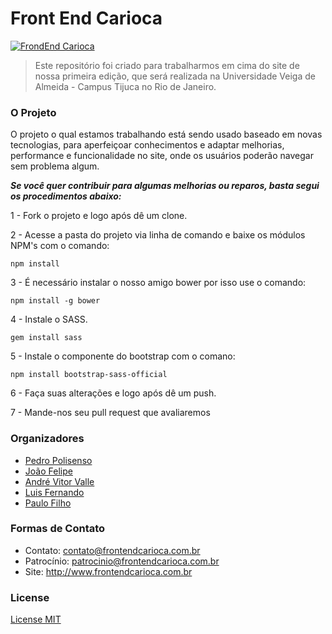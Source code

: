 # Front End Carioca

[![FrondEnd Carioca](http://frontendcarioca.com.br/images/54ada6f5.fb.jpg)](http://frontendcarioca.com.br)

> Este repositório foi criado para trabalharmos em cima do site de nossa primeira edição, que será realizada na Universidade Veiga de Almeida - Campus Tijuca no Rio de Janeiro.

### O Projeto

O projeto o qual estamos trabalhando está sendo usado baseado em novas tecnologias, para aperfeiçoar conhecimentos e adaptar melhorias, performance e funcionalidade no site, onde os usuários poderão navegar sem problema algum.

***Se você quer contribuir para algumas melhorias ou reparos, basta segui os procedimentos abaixo:***

1 - Fork o projeto e logo após dê um clone.

2 - Acesse a pasta do projeto via linha de comando e baixe os módulos NPM's com o comando: 

`npm install`

3 - É necessário instalar o nosso amigo bower por isso use o comando:

`npm install -g bower`

4 - Instale o SASS.

`gem install sass`

5 - Instale o componente do bootstrap com o comano:

`npm install bootstrap-sass-official`

6 - Faça suas alterações e logo após dê um push.

7 - Mande-nos seu pull request que avaliaremos

### Organizadores

- [Pedro Polisenso](https://www.facebook.com/pedropolisenso)
- [João Felipe](https://www.facebook.com/jotaefebr)
- [André Vitor Valle](https://www.facebook.com/andrevvalle)
- [Luis Fernando](https://www.facebook.com/luisfernandomangia)
- [Paulo Filho](https://www.facebook.com/paulofilho.org)

### Formas de Contato

- Contato: contato@frontendcarioca.com.br
- Patrocínio: patrocinio@frontendcarioca.com.br
- Site: http://www.frontendcarioca.com.br

### License

[License MIT](http://opensource.org/licenses/MIT)